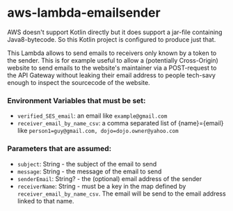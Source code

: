 # aws-lambda-emailsender

AWS doesn't support Kotlin directly but it does support a jar-file containing Java8-bytecode.
So this Kotlin project is configured to produce just that.

This Lambda allows to send emails to receivers only known by a token to the sender.
This is for example useful to allow a (potentially Cross-Origin) website to
send emails to the website's maintainer via a POST-request to the API Gateway
without leaking their email address to people tech-savy enough to inspect the
sourcecode of the website.

### Environment Variables that must be set:

+ `verified_SES_email`: an email like `example@gmail.com`
+ `receiver_email_by_name_csv`: a comma separated list of {name}={email} like `person1=guy@gmail.com, dojo=dojo.owner@yahoo.com`

### Parameters that are assumed:
+ `subject`: String - the subject of the email to send
+ `message`: String - the message of the email to send
+ `senderEmail`: String? - the (optional) email address of the sender
+ `receiverName`: String - must be a key in the map defined by `receiver_email_by_name_csv`. The email will be send to the email address linked to that name.